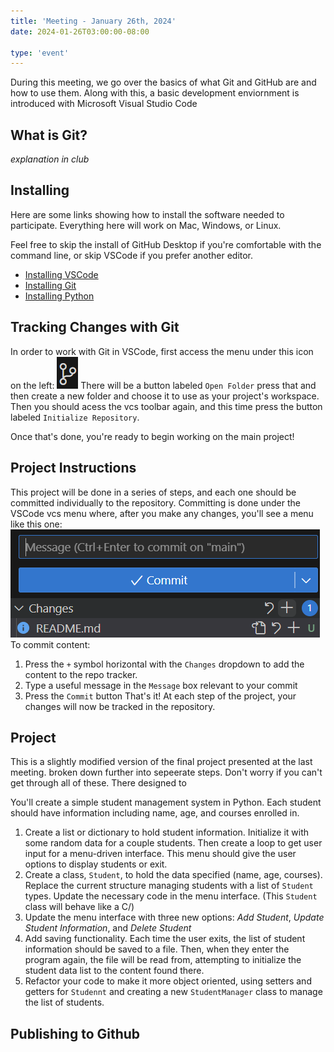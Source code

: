 ```yaml
---
title: 'Meeting - January 26th, 2024'
date: 2024-01-26T03:00:00-08:00

type: 'event'
---
```


During this meeting, we go over the basics of what Git and GitHub are and how to use them. Along with this, a basic development enviornment is introduced with Microsoft Visual Studio Code

## What is Git?
*explanation in club*

## Installing
Here are some links showing how to install the software needed to participate. Everything here will work on Mac, Windows, or Linux.

Feel free to skip the install of GitHub Desktop if you're comfortable with the command line, or skip VSCode if you prefer another editor.

- [Installing VSCode](https://code.visualstudio.com/Download)
- [Installing Git](https://git-scm.com/downloads)
- [Installing Python](https://www.python.org/downloads/)

## Tracking Changes with Git
In order to work with Git in VSCode, first access the menu under this icon on the left:
![](vscode-vcs-icon.png)
There will be a button labeled `Open Folder` press that and then create a new folder and choose it to use as your project's workspace. Then you should acess the vcs toolbar again, and this time press the button labeled `Initialize Repository`.

Once that's done, you're ready to begin working on the main project!

## Project Instructions
This project will be done in a series of steps, and each one should be committed individually to the repository. Committing is done under the VSCode vcs menu where, after you make any changes, you'll see a menu like this one:
![](vscode-commit.png)
To commit content:
1. Press the `+` symbol horizontal with the `Changes` dropdown to add the content to the repo tracker.
2. Type a useful message in the `Message` box relevant to your commit
3. Press the `Commit` button
That's it! At each step of the project, your changes will now be tracked in the repository.

## Project
This is a slightly modified version of the final project presented at the last meeting. broken down further into sepeerate steps. Don't worry if you can't get through all of these. There designed to 

You'll create a simple student management system in Python. Each student should have information including name, age, and courses enrolled in.

1. Create a list or dictionary to hold student information. Initialize it with some random data for a couple students. Then create a loop to get user input for a menu-driven interface. This menu should give the user options to display students or exit.
2. Create a class, `Student`, to hold the data specified \(name, age, courses\). Replace the current structure managing students with a list of `Student` types. Update the necessary code in the menu interface. (This `Student` class will behave like a C/)
3. Update the menu interface with three new options: *Add Student*, *Update Student Information*, and *Delete Student*
4. Add saving functionality. Each time the user exits, the list of student information should be saved to a file. Then, when they enter the program again, the file will be read from, attempting to initialize the student data list to the content found there.
5. Refactor your code to make it more object oriented, using setters and getters for `Studennt` and creating a new `StudentManager` class to manage the list of students.

## Publishing to Github